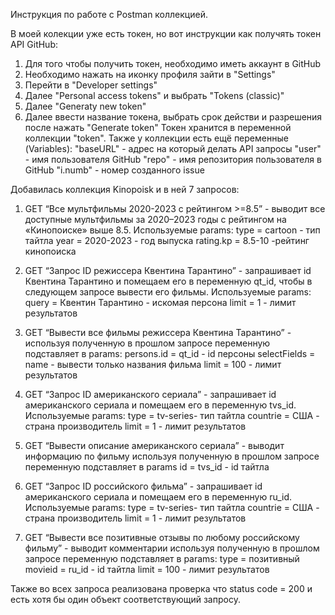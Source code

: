 Инструкция по работе с Postman коллекцией.

В моей колекции уже есть токен, но вот инструкции как получять токен API GitHub:
1. Для того чтобы получить токен, необходимо иметь аккаунт в GitHub 
2. Необходимо нажать на иконку профиля зайти в "Settings"
3. Перейти в "Developer settings" 
4. Далее "Personal access tokens" и выбрать "Tokens (classic)"
5. Далее "Generatу new token"
6. Далее ввести название токена, выбрать срок действи и разрешения после нажать "Generate token"
Токен хранится в переменной коллекции "token".
Также у коллекции есть ещё переменные (Variables): 
"baseURL" - адрес на который делать API запросы
"user" - имя пользователя GitHub
"repo" - имя репозитория пользователя в GitHub
"i.numb" - номер созданного issue



Добавилась коллекция Kinopoisk и в ней 7 запросов:
1. GET “Все мультфильмы 2020-2023 с рейтингом >=8.5” - выводит все доступные мультфильмы за 2020–2023 годы с рейтингом на «Кинопоиске» выше 8.5.
Используемые params:
type = cartoon - тип тайтла
year = 2020-2023 - год выпуска
rating.kp = 8.5-10 -рейтинг кинопоиска

2. GET “Запрос ID режиссера Квентина Тарантино” - запрашивает id Квентина Тарантино и помещаем его в переменную qt_id, чтобы в следующем запросе вывести его фильмы.
Используемые params:
query = Квентин Тарантино - искомая персона
limit = 1 - лимит результатов

3. GET “Вывести все фильмы режиссера Квентина Тарантино” - используя полученную в прошлом запросе переменную подставляет в params: 
persons.id = qt_id - id персоны
selectFields = name - вывести только названия фильма
limit = 100 - лимит результатов

4. GET “Запрос ID американского сериала” -  запрашивает id американского сериала и помещаем его в переменную tvs_id.
Используемые params:
type = tv-series- тип тайтла
countrie = США - страна производитель
limit = 1 - лимит результатов

5. GET “Вывести описание американского сериала” - выводит информацию по фильму используя полученную в прошлом запросе переменную подставляет в params 
id = tvs_id - id тайтла

6. GET “Запрос ID российского фильма” -  запрашивает id американского сериала и помещаем его в переменную ru_id.
Используемые params:
type = tv-series- тип тайтла
countrie = США - страна производитель
limit = 1 - лимит результатов

7. GET “Вывести все позитивные отзывы по любому российскому фильму” - выводит комментарии используя полученную в прошлом запросе переменную подставляет в params: 
type = позитивный
movieid = ru_id - id тайтла
limit = 100 - лимит результатов

Также во всех запроса реализована проверка что status code = 200 и есть хотя бы один объект соответствующий запросу.
